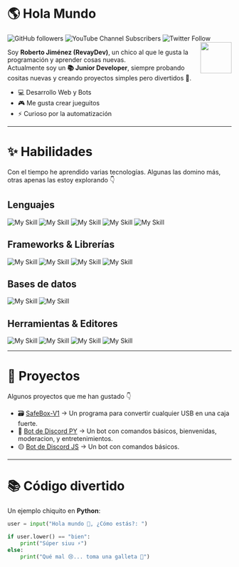 # 🌎 Hola Mundo
![GitHub followers](https://img.shields.io/github/followers/RevayDev?style=social) ![YouTube Channel Subscribers](https://img.shields.io/youtube/channel/subscribers/UCE7NWSOlaZ4IOXfIuBip_kQ) ![Twitter Follow](https://img.shields.io/twitter/follow/revayDev?style=social) <img align='right' src="https://i.ibb.co/zr4fNfh/Iz6o-UDs-AAAAASUVORK5-CYII.png" width="70">

Soy **Roberto Jiménez (RevayDev)**, un chico al que le gusta la programación y aprender cosas nuevas.  
Actualmente soy un **📚 Junior Developer**, siempre probando cositas nuevas y creando proyectos simples pero divertidos 🚀.

- 💻 Desarrollo Web y Bots  
- 🎮 Me gusta crear jueguitos  
- ⚡ Curioso por la automatización  

---

# ✨ Habilidades

Con el tiempo he aprendido varias tecnologías. Algunas las domino más, otras apenas las estoy explorando 👇

## Lenguajes
![My Skill](https://skillicons.dev/icons?i=html)
![My Skill](https://skillicons.dev/icons?i=css)
![My Skill](https://skillicons.dev/icons?i=js)
![My Skill](https://skillicons.dev/icons?i=java)
![My Skill](https://skillicons.dev/icons?i=py)

## Frameworks & Librerías
![My Skill](https://skillicons.dev/icons?i=react)
![My Skill](https://skillicons.dev/icons?i=vite)
![My Skill](https://skillicons.dev/icons?i=nodejs)
![My Skill](https://skillicons.dev/icons?i=express)

## Bases de datos
![My Skill](https://skillicons.dev/icons?i=mongo)
![My Skill](https://skillicons.dev/icons?i=mysql)

## Herramientas & Editores
![My Skill](https://skillicons.dev/icons?i=vscode) 
![My Skill](https://skillicons.dev/icons?i=eclipse) 
![My Skill](https://skillicons.dev/icons?i=git) 
![My Skill](https://skillicons.dev/icons?i=postman)

---

# 💙 Proyectos

Algunos proyectos que me han gustado 👇

- 🗃️ [SafeBox-V1](https://github.com/RevayDev/SafeBox) → Un programa para convertir cualquier USB en una caja fuerte.
- 🐍 [Bot de Discord PY](https://github.com/RevayDev/Discord.py) → Un bot con comandos básicos, bienvenidas, moderacion, y entretenimientos.  
- 🟡 [Bot de Discord JS](https://github.com/RevayDev/Discord.js) → Un bot con comandos básicos.

---

# 📚 Código divertido

Un ejemplo chiquito en **Python**:

```python
user = input("Hola mundo 👋, ¿Cómo estás?: ")

if user.lower() == "bien":
    print("Súper siuu ⚡")
else:
    print("Qué mal 😢... toma una galleta 🍪")
